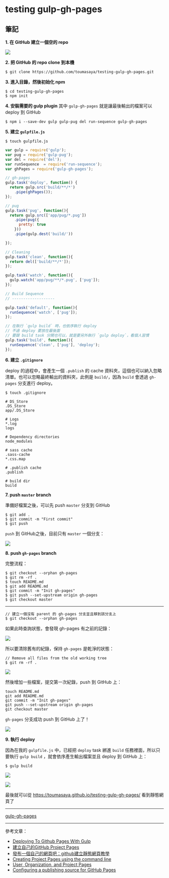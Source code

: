 # testing gulp-gh-pages

## 筆記

**1. 在 GitHub 建立一個空的 repo**

![](https://i.imgur.com/EAb7WRE.png)

**2. 把 GitHub 的 repo clone 到本機**

```shell
$ git clone https://github.com/toumasaya/testing-gulp-gh-pages.git
```

**3. 進入目錄，然後初始化 npm**

```shell
$ cd testing-gulp-gh-pages
$ npm init
```

**4. 安裝需要的 gulp plugin**
其中 `gulp-gh-pages` 就是讓最後輸出的檔案可以 deploy 到 GitHub

```shell
$ npm i --save-dev gulp gulp-pug del run-sequence gulp-gh-pages
```

**5. 建立 `gulpfile.js`**

```shell
$ touch gulpfile.js
```

```javascript
var gulp = require('gulp');
var pug = require('gulp-pug');
var del = require('del');
var runSequence  = require('run-sequence');
var ghPages = require('gulp-gh-pages');

// gh-pages
gulp.task('deploy', function() {
  return gulp.src('build/**/*')
    .pipe(ghPages());
});

// pug
gulp.task('pug', function(){
  return gulp.src(['app/pug/*.pug'])
    .pipe(pug({
      pretty: true
    }))
    .pipe(gulp.dest('build/'))

});

// Cleaning
gulp.task('clean', function(){
  return del(['build/**/*']);
});

gulp.task('watch', function(){
  gulp.watch('app/pug/**/*.pug', ['pug']);
});

// Build Sequence
// -------------------

gulp.task('default', function(){
  runSequence('watch', ['pug']);
});

// 在執行 `gulp build` 時，也依序執行 deploy
// 不過 deploy 要放在最後面
// 要跟 build task 分開也可以，就是要另外執行 `gulp deploy`，看個人習慣
gulp.task('build', function(){
  runSequence('clean', ['pug'], 'deploy');
});
```

**6. 建立 `.gitignore`**

deploy 的過程中，會產生一個 `.publish` 的 cache 資料夾，這個也可以納入忽略清單。也可以忽略最終輸出的資料夾，此例是 `build/`，因為 `build` 會透過 `gh-pages` 分支進行 deploy。

```shell
$ touch .gitignore
```

```
# DS_Store
.DS_Store
app/.DS_Store

# Logs
*.log
logs

# Dependency directories
node_modules

# sass cache
.sass-cache
*.css.map

# .publish cache
.publish

# build dir
build
```

**7. push `master` branch**

準備好檔案之後，可以先 push `master` 分支到 GitHub

```shell
$ git add .
$ git commit -m "First commit"
$ git push
```

`push` 到 GitHub之後，目前只有 `master` 一個分支：

![](https://i.imgur.com/OOR9Q45.png)

**8. push `gh-pages` branch**

完整流程：

```shell
$ git checkout --orphan gh-pages
$ git rm -rf .
$ touch README.md
$ git add README.md
$ git commit -m "Init gh-pages"
$ git push --set-upstream origin gh-pages
$ git checkout master
```

---

```shell
// 建立一個沒有 parent 的 gh-pages 分支並且移到該分支上
$ git checkout --orphan gh-pages
```

如果此時查詢狀態，會發現 gh-pages 有之前的記錄：

![](https://i.imgur.com/cl4B5NZ.png)

所以要清除舊有的紀錄，保持 `gh-pages` 是乾淨的狀態：

```shell
// Remove all files from the old working tree
$ git rm -rf .
```

![](https://i.imgur.com/IJCb9Cq.png)


然後增加一些檔案，提交第一次紀錄，push 到 GitHub 上：

```shell
touch README.md
git add README.md
git commit -m "Init gh-pages"
git push --set-upstream origin gh-pages
git checkout master
```

`gh-pages` 分支成功 push 到 GitHub 上了！

![](https://i.imgur.com/hYsSjrw.png)

**9. 執行 deploy**

因為在我的 `gulpfile.js` 中，已經把 `deploy` task 綁進 `build` 任務裡面，所以只要執行 `gulp build` ，就會依序產生輸出檔案並且 deploy 到 GitHub 上：

```shell
$ gulp build
```

![](https://i.imgur.com/u26ZTla.png)

![](https://i.imgur.com/ITxP6eu.png)


最後就可以從 https://toumasaya.github.io/testing-gulp-gh-pages/ 看到靜態網頁了

---

[gulp-gh-pages](https://www.npmjs.com/package/gulp-gh-pages)

---

參考文章：
* [Deploying To Github Pages With Gulp](http://charliegleason.com/articles/deploying-to-github-pages-with-gulp)
* [建立自己的GitHub Project Pages](http://code.kpman.cc/2013/05/18/%E5%BB%BA%E7%AB%8B%E8%87%AA%E5%B7%B1%E7%9A%84github-project-pages/)
* [發布一個自己的網頁吧：github建立靜態網頁教學](http://boompie0715.blogspot.tw/2015/09/github.html)
* [Creating Project Pages using the command line](https://help.github.com/articles/creating-project-pages-using-the-command-line/)
* [User, Organization, and Project Pages](https://help.github.com/articles/user-organization-and-project-pages/#project-pages)
* [Configuring a publishing source for GitHub Pages](https://help.github.com/articles/configuring-a-publishing-source-for-github-pages/)
